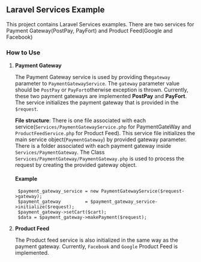 ## **Laravel Services Example**

This project contains Laravel Services examples. There are two services for Payment Gateway(PostPay, PayFort) and Product Feed(Google and Facebook)

### **How to Use**
1. **Payment Gateway**
 
   The Payment Gateway service is used by providing  the`gateway` parameter to `PaymentGatewayService`. The `gateway` parameter value should be `PostPay` or `PayFort`otherwise exception is thrown. Currently, these two payment gateways are implemented **PostPay** and **PayFort**. The service initializes the payment gateway that is provided in the `$request`.

   **File structure**: There is one file associated with each service(`Services/PaymentGatewayService.php` for PaymentGateWay and `ProductFeedService.php` for Product Feed). This service file initializes the main service object(`PaymentGateway`) by provided gateway parameter. There is a folder associated with each payment gateway inside `Services/PaymentGateway`. The Class `Services/PaymentGateway/PaymentGateway.php` is used to process the request by creating the provided gateway object.

   #### **Example**
        $payment_gateway_service = new PaymentGatewayService($request->gateway);
        $payment_gateway         = $payment_gateway_service->initialize($request);
        $payment_gateway->setCart($cart);
        $data = $payment_gateway->makePayment($request);

2. **Product Feed**
    
   The Product feed service is also initialized in the same way as the payment gateway. Currently, `Facebook` and `Google` Product Feed is implemented.

